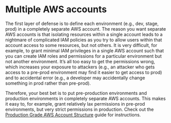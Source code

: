 # Multiple AWS accounts

The first layer of defense is to define each environment (e.g., dev, stage, prod) in a completely separate AWS account.
The reason you want separate AWS accounts is that isolating resources within a single account leads to a nightmare of
complicated IAM policies as you try to allow users within that account access to some resources, but not others. It
is very difficult, for example, to grant minimal IAM privileges in a single AWS account such that you can create IAM
roles and permissions for a particular environment but not another environment. It’s all too easy to get the
permissions wrong, which increases your exposure to attackers (e.g., an attacker who gets access to a pre-prod
environment may find it easier to get access to prod) and to accidental error (e.g., a developer may accidentally
change something in prod rather than pre-prod).

Therefore, your best bet is to put pre-production environments and production environments in completely separate AWS
accounts. This makes it easy to, for example, grant relatively lax permissions in pre-prod environments, but very
strict permissions in production. Check out the [Production Grade AWS Account Structure](../../0-landing-zone/0-intro/0-what-youll-learn-in-this-guide.md)
guide for instructions.


<!-- ##DOCS-SOURCER-START
{"sourcePlugin":"Local File Copier","hash":"58640803554cadfc5f539d4e66130871"}
##DOCS-SOURCER-END -->
